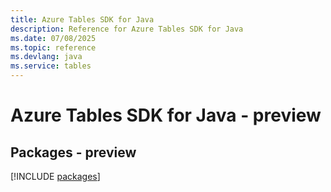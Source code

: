 ```yaml
---
title: Azure Tables SDK for Java
description: Reference for Azure Tables SDK for Java
ms.date: 07/08/2025
ms.topic: reference
ms.devlang: java
ms.service: tables
---
```

# Azure Tables SDK for Java - preview
## Packages - preview
[!INCLUDE [packages](tables-index.md)]